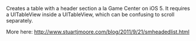 Creates a table with a header section a la Game Center on iOS 5. It requires a UITableView inside a UITableView, which can be confusing to scroll separately.

More here: http://www.stuartjmoore.com/blog/2011/9/21/smheadedlist.html
